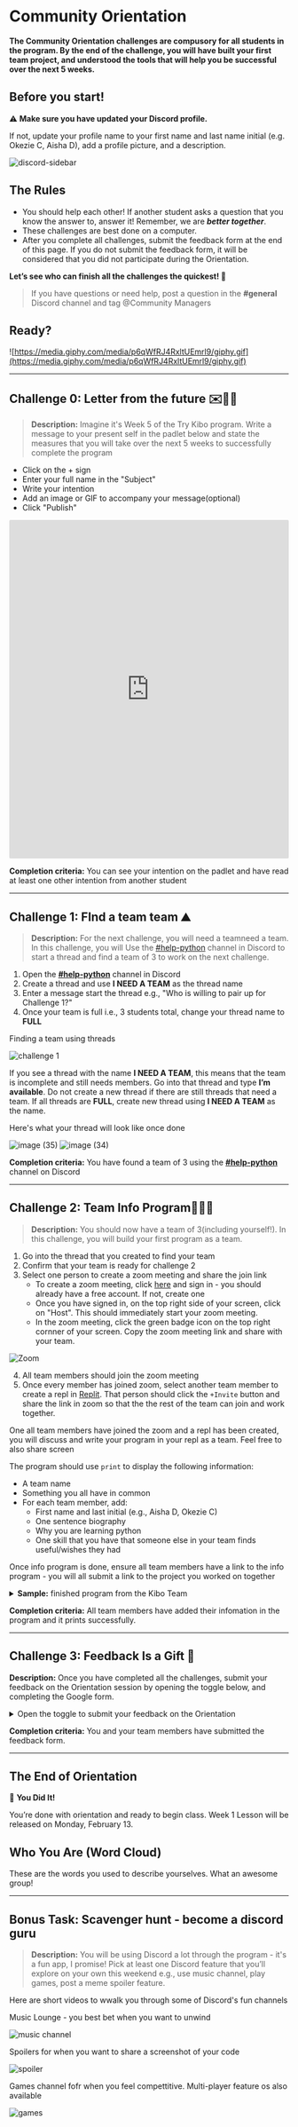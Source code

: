 # Community Orientation

**The Community Orientation challenges are compusory for all students in the program. By the end of the challenge, you will have built your first team project, and understood the tools that will help you be successful over the next 5 weeks.**

## Before you start!

<aside>

⚠️ **Make sure you have updated your Discord profile.**

If not, update your profile name to your first name and last name initial (e.g. Okezie C, Aisha D), add a profile picture, and a description.

![discord-sidebar](https://user-images.githubusercontent.com/3818920/177379432-e2997c28-f0e8-4687-9d9b-4f4cdca0aa72.png)

</aside>

## The Rules

- You should help each other! If another student asks a question that you know the answer to, answer it! Remember, we are **_better together_**.
- These challenges are best done on a computer.
- After you complete all challenges, submit the feedback form at the end of this page. If you do not submit the feedback form, it will be considered that you did not participate during the Orientation.

**Let’s see who can finish all the challenges the quickest! 🏁**

> If you have questions or need help, post a question in the **#general** Discord channel and tag @Community Managers

## Ready?

![https://media.giphy.com/media/p6qWfRJ4RxltUEmrl9/giphy.gif](https://media.giphy.com/media/p6qWfRJ4RxltUEmrl9/giphy.gif)

---

## Challenge 0: Letter from the future ✉️✍🏾


> **Description:** Imagine it's Week 5 of the Try Kibo program. Write a message to your present self in the padlet below and state the measures that you will take over the next 5 weeks  to successfully complete the program

>
- Click on the + sign
- Enter your full name in the "Subject"
- Write your intention
- Add an image or GIF to accompany your message(optional)
- Click "Publish"

<div style="border:1px solid rgba(0,0,0,0.1);border-radius:2px;box-sizing:border-box;overflow:hidden;position:relative;width:100%;background:#F4F4F4"><iframe src="https://padlet.com/embed/6hgur4kb7795zx3a" frameborder="0" allow="camera;microphone;geolocation" style="width:100%;height:608px;display:block;padding:0;margin:0"></iframe></div>

**Completion criteria:** You can see your intention on the padlet and have read at least one other intention from another student

---

## Challenge 1: FInd a team team ⛰️

> **Description:** For the next challenge, you will need a teamneed a team. In this challenge, you will Use the [#help-python](https://discord.com/channels/866676763450933258/928692856426729493) channel in Discord to start a thread and find a team of 3 to work on the next challenge.


1. Open the **[#help-python](https://discord.com/channels/866676763450933258/928692856426729493)** channel in Discord
2. Create a thread and use **I NEED A TEAM** as the thread name
3. Enter a message start the thread e.g., "Who is willing to pair up for Challenge 1?"
4. Once your team is full i.e., 3 students total, change your thread name to **FULL**

<aside>
     Finding a team using threads
</aside>

![challenge 1](https://user-images.githubusercontent.com/88333571/217384174-c830fcdb-9062-436a-be72-79dce3672b26.gif)



If you see a thread with the name **I NEED A TEAM**, this means that the team is incomplete and still needs members. Go into that thread and type **I’m available**. Do not create a new thread if there are still threads that need a team. If all threads are **FULL**, create new thread using **I NEED A TEAM** as the name.

Here's what your thread will look like once done

![image (35)](https://user-images.githubusercontent.com/88333571/217384447-9c85874b-4f71-4c3d-a73d-ed9b4fd496bd.png) ![image (34)](https://user-images.githubusercontent.com/88333571/217384539-7069dc89-734a-4c8a-81eb-6ed8bd23b0a4.png)


**Completion criteria:** You have found a team of 3 using the **[#help-python](https://discord.com/channels/866676763450933258/928692856426729493)** channel on Discord

---

## Challenge 2: Team Info Program👩🏾‍💻

> **Description:** You should now have a team of 3(including yourself!). In this challenge, you will build your first program as a team.

1. Go into the thread that you created to find your team
2. Confirm that your team is ready for challenge 2
3. Select one person to create a zoom meeting and share the join link
     - To create a zoom meeting, click [here](https://zoom.us/signin#/login) and sign in - you should already have a free account. If not, create one
     - Once you have signed in, on the top right side of your screen, click on "Host". This should immediately start your zoom meeting.
     - In the zoom meeting, click the green badge icon on the top right cornner of your screen. Copy the zoom meeting link and share with your team.

![Zoom](https://user-images.githubusercontent.com/88333571/217377755-856ecbc3-c915-476d-b157-116803ed86f5.gif)

4. All team members should join the zoom meeting
5. Once every member has joined zoom, select another team member to create a repl in [Replit](https://replit.com/). That person should click the `+Invite` button and share the link in zoom so that the the rest of the team can join and work together.

One all team members have joined the zoom and a repl has been created, you will discuss and write your program in your repl as a team. Feel free to also share screen

The program should use `print` to display the following information:

- A team name
- Something you all have in common
- For each team member, add:
  - First name and last initial (e.g., Aisha D, Okezie C)
  - One sentence biography
  - Why you are learning python
  - One skill that you have that someone else in your team finds useful/wishes they had

Once info program is done, ensure all team members have a link to the info program - you will all submit a link to the project you worked on together

<details>
<summary><strong>Sample:</strong> finished program from the Kibo Team</summary>

  [https://replit.com/@kibocurriculum/Kibo-Orientation-Team-Info-Example#main.py](https://replit.com/@kibocurriculum/Kibo-Orientation-Team-Info-Example#main.py)

</details>

**Completion criteria:** All team members have added their infomation in the program and it prints successfully. 

---


## Challenge 3: Feedback Is a Gift 🎁

**Description:** Once you have completed all the challenges, submit your feedback on the Orientation session by opening the toggle below, and completing the Google form.

<details>
  <summary>Open the toggle to submit your feedback on the Orientation</summary>
    <div style="width:100%;height:500px;"><iframe src="https://docs.google.com/forms/d/e/1FAIpQLSf62wTSH93vntqrOzuj9W5G9yVyp-N9yZstaKdmH4yNsmvF6g/viewform?embedded=true" frameborder="0" sandbox="allow-scripts allow-popups allow-top-navigation-by-user-activation allow-forms allow-same-origin" allowfullscreen="" style="width: 100%; height: 100%; border-radius: 1px; pointer-events: auto; background-color: white;"></iframe></div>
</details>



**Completion criteria:** You and your team members have submitted the feedback form.

---

## The End of Orientation

<aside>

🥳 **You Did It!**

</aside>

You’re done with orientation and ready to begin class. Week 1 Lesson will be released on Monday, February 13.

## Who You Are (Word Cloud)

These are the words you used to describe yourselves. What an awesome group!



---

## Bonus Task: Scavenger hunt - become a discord guru

> **Description:** You will be using Discord a lot through the program - it's a fun app, I promise! Pick at least one Discord feature that you’ll explore on your own this weekend e.g., use music channel, play games, post a meme spoiler feature.

Here are short videos to wwalk you through some of Discord's fun channels
<aside>
     Music Lounge - you best bet when you want to unwind 
</aside>

![music channel](https://user-images.githubusercontent.com/88333571/217375724-288f6fd7-d13e-4cc6-a972-bd304f930e14.gif)


<aside>
     Spoilers for when you want to share a screenshot of your code 
</aside>

![spoiler](https://user-images.githubusercontent.com/88333571/217379698-38de1449-d61a-4b02-9286-16ab3dc8dab5.gif)



<aside>
     Games channel fofr when you feel compettitive. Multi-player feature os also available   
</aside>

![games](https://user-images.githubusercontent.com/88333571/217383364-8db29ae9-223d-466f-bf58-e4929b5bc940.gif)

